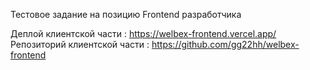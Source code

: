 Тестовое задание на позицию Frontend разработчика

Деплой клиентской части : https://welbex-frontend.vercel.app/
Репозиторий клиентской части : https://github.com/gg22hh/welbex-frontend
